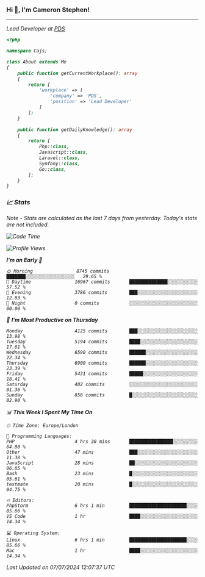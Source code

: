 ### Hi 👋, I'm Cameron Stephen!
<hr>
<p><em>Lead Developer at <a href="https://prindatasolutions.co.uk">PDS</a></p>


```php
<?php

namespace Cajs;

class About extends Me
{
    public function getCurrentWorkplace(): array
    {
        return [
            'workplace' => [
                'company' => 'PDS',
                'position' => 'Lead Developer'
            ]
        ];
    }

    public function getDailyKnowledge(): array
    {
        return [
            Php::class,
            Javascript::class,
            Laravel::class,
            Symfony::class,
            Go::class,
        ];
    }
}
```

### 📈 Stats
<p><em>Note - Stats are calculated as the last 7 days from yesterday. Today's stats are not included.</em></p>


<!--START_SECTION:waka-->
![Code Time](http://img.shields.io/badge/Code%20Time-3%2C867%20hrs%2026%20mins-blue)

![Profile Views](http://img.shields.io/badge/Profile%20Views-0-blue)

**I'm an Early 🐤** 

```text
🌞 Morning                8745 commits        ███████░░░░░░░░░░░░░░░░░░   29.65 % 
🌆 Daytime                16967 commits       ██████████████░░░░░░░░░░░   57.52 % 
🌃 Evening                3786 commits        ███░░░░░░░░░░░░░░░░░░░░░░   12.83 % 
🌙 Night                  0 commits           ░░░░░░░░░░░░░░░░░░░░░░░░░   00.00 % 
```
📅 **I'm Most Productive on Thursday** 

```text
Monday                   4125 commits        ███░░░░░░░░░░░░░░░░░░░░░░   13.98 % 
Tuesday                  5194 commits        ████░░░░░░░░░░░░░░░░░░░░░   17.61 % 
Wednesday                6590 commits        ██████░░░░░░░░░░░░░░░░░░░   22.34 % 
Thursday                 6900 commits        ██████░░░░░░░░░░░░░░░░░░░   23.39 % 
Friday                   5431 commits        █████░░░░░░░░░░░░░░░░░░░░   18.41 % 
Saturday                 402 commits         ░░░░░░░░░░░░░░░░░░░░░░░░░   01.36 % 
Sunday                   856 commits         █░░░░░░░░░░░░░░░░░░░░░░░░   02.90 % 
```


📊 **This Week I Spent My Time On** 

```text
🕑︎ Time Zone: Europe/London

💬 Programming Languages: 
PHP                      4 hrs 30 mins       ████████████████░░░░░░░░░   64.08 % 
Other                    47 mins             ███░░░░░░░░░░░░░░░░░░░░░░   11.38 % 
JavaScript               28 mins             ██░░░░░░░░░░░░░░░░░░░░░░░   06.85 % 
Bash                     23 mins             █░░░░░░░░░░░░░░░░░░░░░░░░   05.61 % 
textmate                 20 mins             █░░░░░░░░░░░░░░░░░░░░░░░░   04.75 % 

🔥 Editors: 
PhpStorm                 6 hrs 1 min         █████████████████████░░░░   85.66 % 
VS Code                  1 hr                ████░░░░░░░░░░░░░░░░░░░░░   14.34 % 

💻 Operating System: 
Linux                    6 hrs 1 min         █████████████████████░░░░   85.66 % 
Mac                      1 hr                ████░░░░░░░░░░░░░░░░░░░░░   14.34 % 
```


 Last Updated on 07/07/2024 12:07:37 UTC
<!--END_SECTION:waka-->
